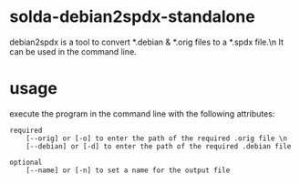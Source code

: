 # solda-debian2spdx-standalone
debian2spdx is a tool to convert *.debian & *.orig files to a *.spdx file.\n
It can be used in the command line.


# usage
execute the program in the command line with the following attributes:

    required
        [--orig] or [-o] to enter the path of the required .orig file \n
        [--debian] or [-d] to enter the path of the required .debian file

    optional
        [--name] or [-n] to set a name for the output file



